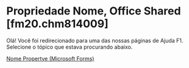 
# Propriedade Nome, Office Shared [fm20.chm814009]

Olá! Você foi redirecionado para uma das nossas páginas de Ajuda F1. Selecione o tópico que estava procurando abaixo.

[Nome Propertye (Microsoft Forms)](http://msdn.microsoft.com/library/e89050ca-a1da-8a05-b47a-774b22dcfa6b%28Office.15%29.aspx)
